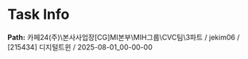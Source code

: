 # Task Info

**Path:** 카페24(주)\본사사업장\[CG]MI본부\MIH그룹\CVC팀\3파트 / jekim06 / [215434] 디지털트윈 / 2025-08-01_00-00-00

